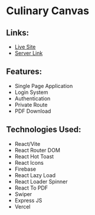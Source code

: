 # Culinary Canvas

## Links:

- [Live Site](https://culinary-canvas-sahariar-reza.web.app/)
- [Server Link](https://github.com/Developer-Sahariar-Reza/culinary-canvas-server)

## Features:

- Single Page Application
- Login System
- Authentication
- Private Route
- PDF Download

## Technologies Used:

- React/Vite
- React Router DOM
- React Hot Toast
- React Icons
- Firebase
- React Lazy Load
- React Loader Spinner
- React To PDF
- Swiper
- Express JS
- Vercel

